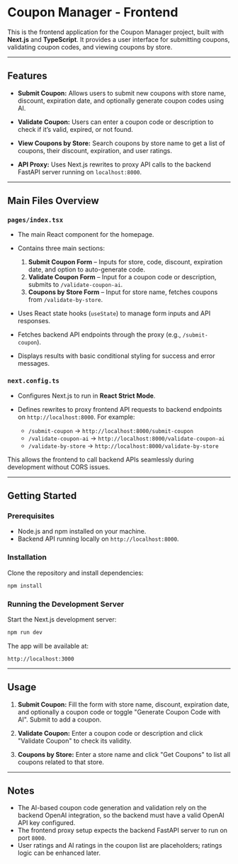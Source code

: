 # Coupon Manager - Frontend

This is the frontend application for the Coupon Manager project, built with **Next.js** and **TypeScript**. It provides a user interface for submitting coupons, validating coupon codes, and viewing coupons by store.

---

## Features

* **Submit Coupon:**
  Allows users to submit new coupons with store name, discount, expiration date, and optionally generate coupon codes using AI.

* **Validate Coupon:**
  Users can enter a coupon code or description to check if it’s valid, expired, or not found.

* **View Coupons by Store:**
  Search coupons by store name to get a list of coupons, their discount, expiration, and user ratings.

* **API Proxy:**
  Uses Next.js rewrites to proxy API calls to the backend FastAPI server running on `localhost:8000`.

---

## Main Files Overview

### `pages/index.tsx`

* The main React component for the homepage.

* Contains three main sections:

  1. **Submit Coupon Form** – Inputs for store, code, discount, expiration date, and option to auto-generate code.
  2. **Validate Coupon Form** – Input for a coupon code or description, submits to `/validate-coupon-ai`.
  3. **Coupons by Store Form** – Input for store name, fetches coupons from `/validate-by-store`.

* Uses React state hooks (`useState`) to manage form inputs and API responses.

* Fetches backend API endpoints through the proxy (e.g., `/submit-coupon`).

* Displays results with basic conditional styling for success and error messages.

### `next.config.ts`

* Configures Next.js to run in **React Strict Mode**.
* Defines rewrites to proxy frontend API requests to backend endpoints on `http://localhost:8000`.
  For example:

  * `/submit-coupon` → `http://localhost:8000/submit-coupon`
  * `/validate-coupon-ai` → `http://localhost:8000/validate-coupon-ai`
  * `/validate-by-store` → `http://localhost:8000/validate-by-store`

This allows the frontend to call backend APIs seamlessly during development without CORS issues.

---

## Getting Started

### Prerequisites

* Node.js and npm installed on your machine.
* Backend API running locally on `http://localhost:8000`.

### Installation

Clone the repository and install dependencies:

```bash
npm install
```

### Running the Development Server

Start the Next.js development server:

```bash
npm run dev
```

The app will be available at:

```
http://localhost:3000
```

---

## Usage

1. **Submit Coupon:**
   Fill the form with store name, discount, expiration date, and optionally a coupon code or toggle "Generate Coupon Code with AI". Submit to add a coupon.

2. **Validate Coupon:**
   Enter a coupon code or description and click "Validate Coupon" to check its validity.

3. **Coupons by Store:**
   Enter a store name and click "Get Coupons" to list all coupons related to that store.

---

## Notes

* The AI-based coupon code generation and validation rely on the backend OpenAI integration, so the backend must have a valid OpenAI API key configured.
* The frontend proxy setup expects the backend FastAPI server to run on port `8000`.
* User ratings and AI ratings in the coupon list are placeholders; ratings logic can be enhanced later.
